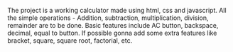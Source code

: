 The project is a working calculator made using html, css and javascript.
All the simple operations - Addition, subtraction, multiplication, division, remainder are to be done.
Basic features include AC button, backspace, decimal, equal to button.
If possible gonna add some extra features like bracket, square, square root, factorial, etc.
